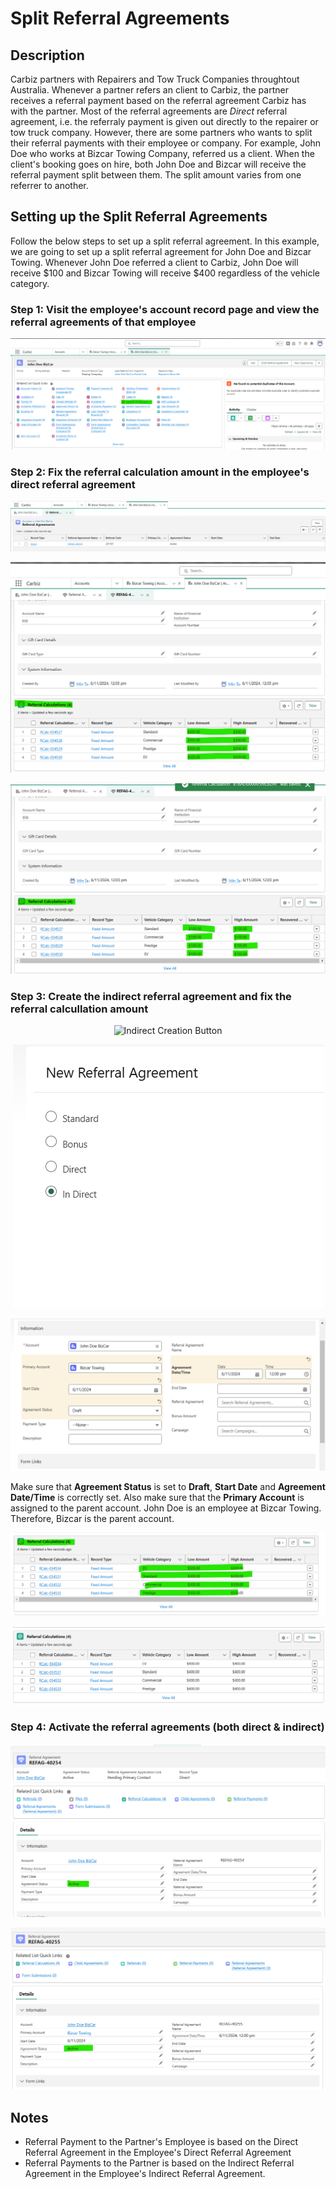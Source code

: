 # Split Referral Agreements

## Description

Carbiz partners with Repairers and Tow Truck Companies throughtout Australia. Whenever a partner refers an client to Carbiz, the partner receives a referral payment based on the referral agreement Carbiz has with the partner. Most of the referral agreements are *Direct* referral agreement, i.e. the referraly payment is given out directly to the repairer or tow truck company. However, there are some partners who wants to split their referral payments with their employee or company. For example, John Doe who works at Bizcar Towing Company, referred us a client. When the client's booking goes on hire, both John Doe and Bizcar will receive the referral payment split between them. The split amount varies from one referrer to another.

## Setting up the Split Referral Agreements

Follow the below steps to set up a split referral agreement. In this example, we are going to set up a split referral agreement for John Doe and Bizcar Towing. Whenever John Doe referred a client to Carbiz, John Doe will receive $100 and Bizcar Towing will receive $400 regardless of the vehicle category.

### Step 1: Visit the employee's account record page and view the referral agreements of that employee

<p align="center">
  <img src="assets\employee_account_record_page.png" alt="Employee Record Page">
</p>


### Step 2: Fix the referral calculation amount in the employee's direct referral agreement

<p align="center">
  <img src="assets\employee_referral_agreements.png" alt="Employee Referral Agreements">
</p>

<p align="center">
  <img src="assets\unfixed_direct.png" alt="Unfixed Direct Referral Agreement Calculations">
</p>

<p align="center">
  <img src="assets\fixed_direct.png" alt="Fixed Direct Referral Agreement Calculations">
</p>

### Step 3: Create the indirect referral agreement and fix the referral calcullation amount

<p align="center">
  <img src="assets\indirect_creation__button.png" alt="Indirect Creation Button">
</p>

<p align="center">
  <img src="assets\indirect_option.png" alt="Indirect Option">
</p>

<p align="center">
  <img src="assets\indirect_options.png" alt="Indirect Referral Agreement Configurations">
</p>

Make sure that **Agreement Status** is set to **Draft**, **Start Date** and **Agreement Date/Time** is correctly set. Also make sure that the **Primary Account** is assigned to the parent account. John Doe is an employee at Bizcar Towing. Therefore, Bizcar is the parent account.

<p align="center">
  <img src="assets\indirect_unfixed.png" alt="Indirect Calculations Unfixed">
</p>

<p align="center">
  <img src="assets\indirect_fixed.png" alt="Indirect Calculations Fixed">
</p>

### Step 4: Activate the referral agreements (both direct & indirect)

<p align="center">
  <img src="assets\direct_active.png" alt="Direct Activated">
</p>

<p align="center">
  <img src="assets\indirect_active.png" alt="Indirect Activated">
</p>

## Notes
- Referral Payment to the Partner's Employee is based on the Direct Referral Agreement in the Employee's Direct Referral Agreement
- Referral Payments to the Partner is based on the Indirect Referral Agreement in the Employee's Indirect Referral Agreement.